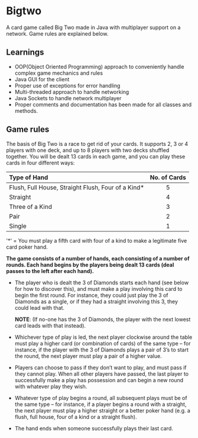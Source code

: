 Bigtwo
======

A card game called Big Two made in Java with multiplayer support on a network. Game rules are explained below.

Learnings
-----
* OOP(Object Oriented Programming) approach to conveniently handle complex game mechanics and rules
* Java GUI for the client
* Proper use of exceptions for error handling
* Multi-threaded approach to handle networking
* Java Sockets to handle network multiplayer
* Proper comments and documentation has been made for all classes and methods.

Game rules
-----

The basis of Big Two is a race to get rid of your cards. It supports 2, 3 or 4 players with one deck, and up to 8 players with two decks shuffled together. You will be dealt 13 cards in each game, and you can play these cards in four different ways:


|   Type of Hand                                                  | No. of Cards   |
|:----------------------------------------------------------------|:--------------:|
| Flush, Full House, Straight Flush, Four of a Kind*              | 5              |
| Straight                                                        | 4              |
| Three of a Kind                                                 | 3              |
| Pair                                                            | 2              |
| Single                                                          | 1              |

'*' = You must play a fifth card with four of a kind to make a legitimate five card poker hand.

  **The game consists of a number of hands, each consisting of a number of rounds. Each hand begins by the players being dealt 13 cards   (deal passes to the left after each hand).**

* The player who is dealt the 3 of Diamonds starts each hand (see below for how to discover this), and must make a play involving this card to begin the first round. For instance, they could just play the 3 of Diamonds as a single, or if they had a straight involving this 3, they could lead with that.

  **NOTE**: (If no-one has the 3 of Diamonds, the player with the next lowest card leads with that instead).

* Whichever type of play is led, the next player clockwise around the table must play a higher card (or combination of cards) of the same type – for instance, if the player with the 3 of Diamonds plays a pair of 3’s to start the round, the next player must play a pair of a higher value.

* Players can choose to pass if they don’t want to play, and must pass if they cannot play. When all other players have passed, the last player to successfully make a play has possession and can begin a new round with whatever play they wish.

* Whatever type of play begins a round, all subsequent plays must be of the same type – for instance, if a player begins a round with a straight, the next player must play a higher straight or a better poker hand (e.g. a flush, full house, four of a kind or a straight flush).

* The hand ends when someone successfully plays their last card. 
